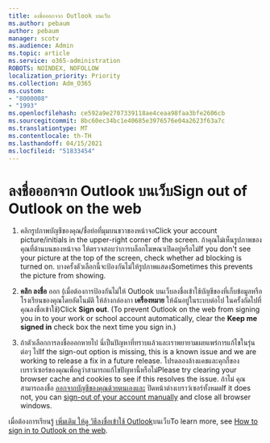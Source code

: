 ```yaml
---
title: ลงชื่อออกจาก Outlook บนเว็บ
ms.author: pebaum
author: pebaum
manager: scotv
ms.audience: Admin
ms.topic: article
ms.service: o365-administration
ROBOTS: NOINDEX, NOFOLLOW
localization_priority: Priority
ms.collection: Adm_O365
ms.custom:
- "8000008"
- "1993"
ms.openlocfilehash: ce592a9e2707339118ae4ceaa98faa3bfe2606cb
ms.sourcegitcommit: 8bc60ec34bc1e40685e3976576e04a2623f63a7c
ms.translationtype: MT
ms.contentlocale: th-TH
ms.lasthandoff: 04/15/2021
ms.locfileid: "51833454"
---
```

# <a name="sign-out-of-outlook-on-the-web"></a><span data-ttu-id="5d484-102">ลงชื่อออกจาก Outlook บนเว็บ</span><span class="sxs-lookup"><span data-stu-id="5d484-102">Sign out of Outlook on the web</span></span>

1. <span data-ttu-id="5d484-103">คลิกรูปภาพบัญชีของคุณ/ชื่อย่อที่มุมบนขวาของหน้าจอ</span><span class="sxs-lookup"><span data-stu-id="5d484-103">Click your account picture/initials in the upper-right corner of the screen.</span></span> <span data-ttu-id="5d484-104">ถ้าคุณไม่เห็นรูปภาพของคุณที่ด้านบนของหน้าจอ ให้ตรวจสอบว่าการบล็อกโฆษณาเปิดอยู่หรือไม่</span><span class="sxs-lookup"><span data-stu-id="5d484-104">If you don't see your picture at the top of the screen, check whether ad blocking is turned on.</span></span> <span data-ttu-id="5d484-105">บางครั้งตัวเลือกนี้จะป้องกันไม่ให้รูปภาพแสดง</span><span class="sxs-lookup"><span data-stu-id="5d484-105">Sometimes this prevents the picture from showing.</span></span>

2. <span data-ttu-id="5d484-106">**คลิก ลงชื่อ** ออก (เมื่อต้องการป้องกันไม่ให้ Outlook บนเว็บลงชื่อเข้าใช้บัญชีของที่เก็บข้อมูลหรือโรงเรียนของคุณโดยอัตโนมัติ ให้ล้างกล่องกา **เครื่องหมาย** ให้ฉันอยู่ในระบบต่อไป ในครั้งถัดไปที่คุณลงชื่อเข้าใช้)</span><span class="sxs-lookup"><span data-stu-id="5d484-106">Click **Sign out**. (To prevent Outlook on the web from signing you in to your work or school account automatically, clear the **Keep me signed in** check box the next time you sign in.)</span></span>

3. <span data-ttu-id="5d484-107">ถ้าตัวเลือกการลงชื่อออกหายไป นี่เป็นปัญหาที่ทราบแล้วและเราพยายามเผยแพร่การแก้ไขในรุ่นต่อๆ ไป</span><span class="sxs-lookup"><span data-stu-id="5d484-107">If the sign-out option is missing, this is a known issue and we are working to release a fix in a future release.</span></span>  <span data-ttu-id="5d484-108">โปรดลองล้างแคชและคุกกี้ของเบราว์เซอร์ของคุณเพื่อดูว่าสามารถแก้ไขปัญหานี้หรือไม่</span><span class="sxs-lookup"><span data-stu-id="5d484-108">Please try clearing your browser cache and cookies to see if this resolves the issue.</span></span>  <span data-ttu-id="5d484-109">ถ้าไม่ คุณสามารถลงชื่อ [ออกจากบัญชีของคุณด้วยตนเองและ](https://login.live.com/logout.srf) ปิดหน้าต่างเบราว์เซอร์ทั้งหมด</span><span class="sxs-lookup"><span data-stu-id="5d484-109">If it does not, you can [sign-out of your account manually](https://login.live.com/logout.srf) and close all browser windows.</span></span>

<span data-ttu-id="5d484-110">เมื่อต้องการเรียนรู้ [เพิ่มเติม ให้ดู วิธีลงชื่อเข้าใช้ Outlook](https://support.office.com/article/how-to-sign-in-to-outlook-on-the-web-763fab4d-0138-4814-b450-37fc286bcb79)บนเว็บ</span><span class="sxs-lookup"><span data-stu-id="5d484-110">To learn more, see [How to sign in to Outlook on the web](https://support.office.com/article/how-to-sign-in-to-outlook-on-the-web-763fab4d-0138-4814-b450-37fc286bcb79).</span></span>
